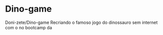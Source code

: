 # Dino-game
Doni-zete/Dino-game
Recriando o famoso jogo do dinossauro sem internet com o no bootcamp da 
 
